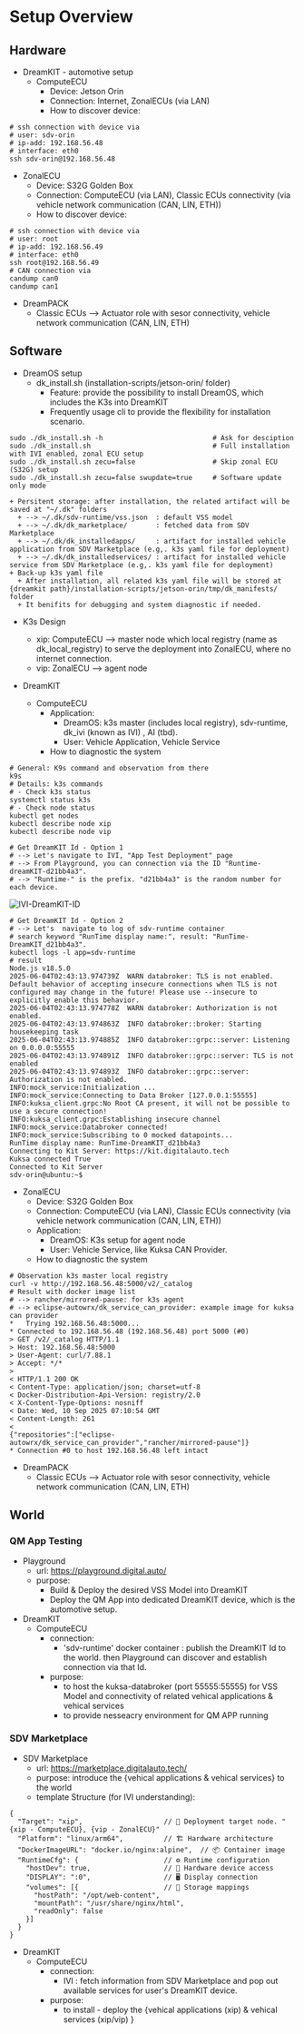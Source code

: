 # Setup Overview
## Hardware
- DreamKIT - automotive setup
  + ComputeECU
    + Device: Jetson Orin
    + Connection: Internet, ZonalECUs (via LAN)
    + How to discover device:
```shell
# ssh connection with device via
# user: sdv-orin
# ip-add: 192.168.56.48
# interface: eth0
ssh sdv-orin@192.168.56.48
```
  + ZonalECU
    + Device: S32G Golden Box
    + Connection: ComputeECU (via LAN), Classic ECUs connectivity (via vehicle network communication (CAN, LIN, ETH))
    + How to discover device:
```shell
# ssh connection with device via
# user: root
# ip-add: 192.168.56.49
# interface: eth0
ssh root@192.168.56.49
# CAN connection via
candump can0
candump can1
```

- DreamPACK
  + Classic ECUs    --> Actuator role with sesor connectivity, vehicle network communication (CAN, LIN, ETH)


## Software

- DreamOS setup
  + dk_install.sh (installation-scripts/jetson-orin/ folder)
    + Feature: provide the possibility to install DreamOS, which includes the K3s into DreamKIT
    + Frequently usage cli to provide the flexibility for installation scenario.
```shell
sudo ./dk_install.sh -h                           # Ask for desciption
sudo ./dk_install.sh                              # Full installation with IVI enabled, zonal ECU setup
sudo ./dk_install.sh zecu=false                   # Skip zonal ECU (S32G) setup
sudo ./dk_install.sh zecu=false swupdate=true     # Software update only mode
```

    + Persitent storage: after installation, the related artifact will be saved at "~/.dk" folders
      + --> ~/.dk/sdv-runtime/vss.json  : default VSS model
      + --> ~/.dk/dk_marketplace/       : fetched data from SDV Marketplace
      + --> ~/.dk/dk_installedapps/     : artifact for installed vehicle application from SDV Marketplace (e.g,. k3s yaml file for deployment)
      + --> ~/.dk/dk_installedservices/ : artifact for installed vehicle service from SDV Marketplace (e.g,. k3s yaml file for deployment)
    + Back-up k3s yaml file
      + After installation, all related k3s yaml file will be stored at {dreamkit path}/installation-scripts/jetson-orin/tmp/dk_manifests/ folder
      + It benifits for debugging and system diagnostic if needed.

- K3s Design
  + xip: ComputeECU --> master node which local registry (name as dk_local_registry) to serve the deployment into ZonalECU, where no internet connection.
  + vip: ZonalECU   --> agent node


- DreamKIT
  + ComputeECU
    + Application:
      + DreamOS: k3s master (includes local registry), sdv-runtime, dk_ivi (known as IVI) , AI (tbd).
      + User: Vehicle Application, Vehicle Service
    + How to diagnostic the system
```shell
# General: K9s command and observation from there
k9s
# Details: k3s commands
# - Check k3s status
systemctl status k3s
# - Check node status
kubectl get nodes
kubectl describe node xip
kubectl describe node vip
```

```shell
# Get DreamKIT Id - Option 1
# --> Let's navigate to IVI, "App Test Deployment" page 
# --> From Playground, you can connection via the ID "Runtime-dreamKIT-d21bb4a3".
# --> "Runtime-" is the prefix. "d21bb4a3" is the random number for each device.
```
![IVI-DreamKIT-ID](images/IVI-DreamKIT-ID.png)


```shell
# Get DreamKIT Id - Option 2
# --> Let's  navigate to log of sdv-runtime container
# search keyword "RunTime display name:", result: "RunTime-DreamKIT_d21bb4a3".
kubectl logs -l app=sdv-runtime
# result
Node.js v18.5.0
2025-06-04T02:43:13.974739Z  WARN databroker: TLS is not enabled. Default behavior of accepting insecure connections when TLS is not configured may change in the future! Please use --insecure to explicitly enable this behavior.
2025-06-04T02:43:13.974778Z  WARN databroker: Authorization is not enabled.
2025-06-04T02:43:13.974863Z  INFO databroker::broker: Starting housekeeping task
2025-06-04T02:43:13.974885Z  INFO databroker::grpc::server: Listening on 0.0.0.0:55555
2025-06-04T02:43:13.974891Z  INFO databroker::grpc::server: TLS is not enabled
2025-06-04T02:43:13.974893Z  INFO databroker::grpc::server: Authorization is not enabled.
INFO:mock_service:Initialization ...
INFO:mock_service:Connecting to Data Broker [127.0.0.1:55555]
INFO:kuksa_client.grpc:No Root CA present, it will not be possible to use a secure connection!
INFO:kuksa_client.grpc:Establishing insecure channel
INFO:mock_service:Databroker connected!
INFO:mock_service:Subscribing to 0 mocked datapoints...
RunTime display name: RunTime-DreamKIT_d21bb4a3
Connecting to Kit Server: https://kit.digitalauto.tech
Kuksa connected True
Connected to Kit Server 
sdv-orin@ubuntu:~$ 
```


  + ZonalECU
    + Device: S32G Golden Box
    + Connection: ComputeECU (via LAN), Classic ECUs connectivity (via vehicle network communication (CAN, LIN, ETH))
    + Application:
      + DreamOS: K3s setup for agent node
      + User: Vehicle Service, like Kuksa CAN Provider.
    + How to diagnostic the system
```shell
# Observation k3s master local registry
curl -v http://192.168.56.48:5000/v2/_catalog
# Result with docker image list
# --> rancher/mirrored-pause: for k3s agent
# --> eclipse-autowrx/dk_service_can_provider: example image for kuksa can provider
*   Trying 192.168.56.48:5000...
* Connected to 192.168.56.48 (192.168.56.48) port 5000 (#0)
> GET /v2/_catalog HTTP/1.1
> Host: 192.168.56.48:5000
> User-Agent: curl/7.88.1
> Accept: */*
> 
< HTTP/1.1 200 OK
< Content-Type: application/json; charset=utf-8
< Docker-Distribution-Api-Version: registry/2.0
< X-Content-Type-Options: nosniff
< Date: Wed, 10 Sep 2025 07:10:54 GMT
< Content-Length: 261
< 
{"repositories":["eclipse-autowrx/dk_service_can_provider","rancher/mirrored-pause"]}
* Connection #0 to host 192.168.56.48 left intact
```

- DreamPACK
  + Classic ECUs    --> Actuator role with sesor connectivity, vehicle network communication (CAN, LIN, ETH)

## World

### QM App Testing
- Playground
  + url: https://playground.digital.auto/
  + purpose:
    + Build & Deploy the desired VSS Model into DreamKIT
    + Deploy the QM App into dedicated DreamKIT device, which is the automotive setup.
- DreamKIT
  + ComputeECU
    + connection:
      + 'sdv-runtime' docker container : publish the DreamKIT Id to the world. then Playground can discover and establish connection via that Id.
    + purpose:
      + to host the kuksa-databroker (port 55555:55555) for VSS Model and connectivity of related vehical applications & vehical services
      + to provide nesseacry environment for QM APP running

### SDV Marketplace
- SDV Marketplace
  + url: https://marketplace.digitalauto.tech/
  + purpose: introduce the {vehical applications & vehical services} to the world
  + template Structure (for IVI understanding):
```shell
{
  "Target": "xip",                    // 🎯 Deployment target node. "{xip - ComputeECU}, {vip - ZonalECU}"
  "Platform": "linux/arm64",          // 🏗️ Hardware architecture
  "DockerImageURL": "docker.io/nginx:alpine",  // 📦 Container image
  "RuntimeCfg": {                     // ⚙️ Runtime configuration
    "hostDev": true,                  // 🔌 Hardware device access
    "DISPLAY": ":0",                  // 🖥️ Display connection
    "volumes": [{                     // 💾 Storage mappings
      "hostPath": "/opt/web-content",
      "mountPath": "/usr/share/nginx/html",
      "readOnly": false
    }]
  }
}
```

- DreamKIT
  + ComputeECU
    + connection:
      + IVI : fetch information from SDV Marketplace and pop out available services for user's DreamKIT device.
    + purpose:
      + to install - deploy the {vehical applications (xip) & vehical services (xip/vip) }

